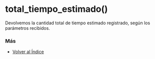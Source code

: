 # total_tiempo_estimado()

Devolvemos la cantidad total de tiempo estimado registrado, según los parámetros recibidos. 

### Más

  * [Volver al Índice](./index.md)
